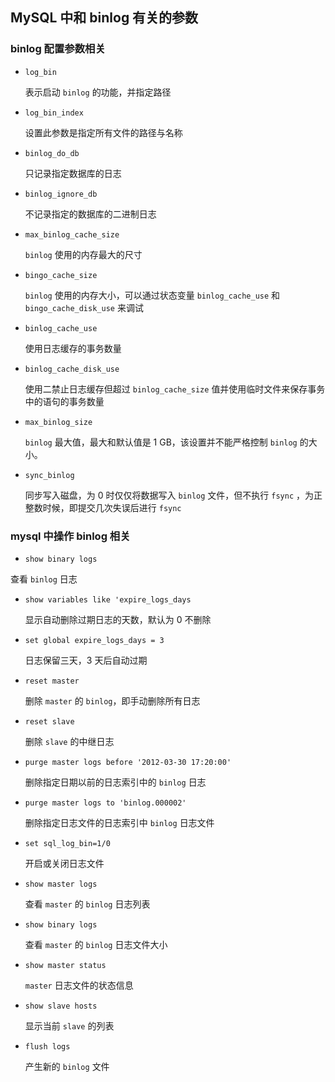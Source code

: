 ## MySQL 中和 binlog 有关的参数

### binlog 配置参数相关

* `log_bin`

  表示启动 `binlog` 的功能，并指定路径

* `log_bin_index`

  设置此参数是指定所有文件的路径与名称

* `binlog_do_db`

  只记录指定数据库的日志

* `binlog_ignore_db`

  不记录指定的数据库的二进制日志

* `max_binlog_cache_size`

  `binlog` 使用的内存最大的尺寸

* `bingo_cache_size`

  `binlog` 使用的内存大小，可以通过状态变量 `binlog_cache_use` 和 `bingo_cache_disk_use` 来调试

* `binlog_cache_use`

  使用日志缓存的事务数量

* `binlog_cache_disk_use`

  使用二禁止日志缓存但超过 `binlog_cache_size` 值并使用临时文件来保存事务中的语句的事务数量

* `max_binlog_size`

  `binlog` 最大值，最大和默认值是 1 GB，该设置并不能严格控制 `binlog` 的大小。

* `sync_binlog`

  同步写入磁盘，为 0 时仅仅将数据写入 `binlog` 文件，但不执行 `fsync` ，为正整数时候，即提交几次失误后进行 `fsync`

### mysql 中操作 binlog 相关

*  `show binary logs`

  查看 `binlog` 日志

* `show variables like 'expire_logs_days`

  显示自动删除过期日志的天数，默认为 0 不删除

* `set global expire_logs_days = 3`

  日志保留三天，3 天后自动过期

* `reset master`

  删除 `master` 的 `binlog`，即手动删除所有日志

* `reset slave`

  删除 `slave` 的中继日志

* `purge master logs before '2012-03-30 17:20:00'`

  删除指定日期以前的日志索引中的 `binlog` 日志

* `purge master logs to 'binlog.000002'`

  删除指定日志文件的日志索引中 `binlog` 日志文件

* `set sql_log_bin=1/0`

  开启或关闭日志文件

* `show master logs`

  查看 `master` 的 `binlog` 日志列表

* `show binary logs`

  查看 `master` 的 `binlog` 日志文件大小

* `show master status`

  `master` 日志文件的状态信息

* `show slave hosts`

  显示当前 `slave` 的列表

* `flush logs`

  产生新的 `binlog` 文件

